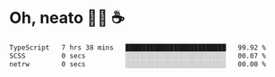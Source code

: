 # Oh, neato 🧑‍💻 ☕

<!--START_SECTION:waka-->

```txt
TypeScript   7 hrs 38 mins   █████████████████████████   99.92 %
SCSS         0 secs          ░░░░░░░░░░░░░░░░░░░░░░░░░   00.07 %
netrw        0 secs          ░░░░░░░░░░░░░░░░░░░░░░░░░   00.00 %
```

<!--END_SECTION:waka-->

